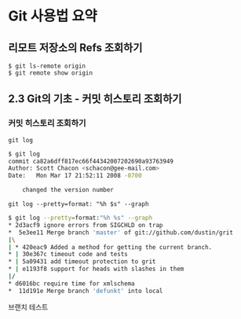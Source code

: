 # Git 사용법 요약

## 리모트 저장소의 Refs 조회하기

```
$ git ls-remote origin
$ git remote show origin
```

## 2.3 Git의 기초 - 커밋 히스토리 조회하기

### 커밋 히스토리 조회하기

`git log`

```bash
$ git log
commit ca82a6dff817ec66f44342007202690a93763949
Author: Scott Chacon <schacon@gee-mail.com>
Date:   Mon Mar 17 21:52:11 2008 -0700

    changed the version number

```

`git log --pretty=format: "%h $s" --graph`

```bash
$ git log --pretty=format:"%h %s" --graph
* 2d3acf9 ignore errors from SIGCHLD on trap
*  5e3ee11 Merge branch 'master' of git://github.com/dustin/grit
|\
| * 420eac9 Added a method for getting the current branch.
* | 30e367c timeout code and tests
* | 5a09431 add timeout protection to grit
* | e1193f8 support for heads with slashes in them
|/
* d6016bc require time for xmlschema
*  11d191e Merge branch 'defunkt' into local

```

브랜치 테스트
